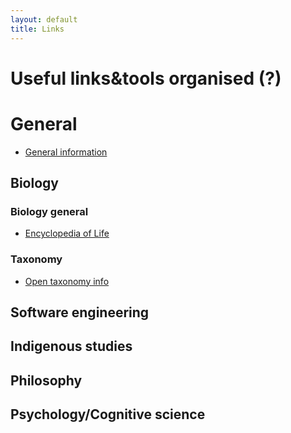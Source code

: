 ```yaml
---
layout: default
title: Links
---
```


# Useful links&tools organised (?)

# General
- [General information](https://www.britannica.com/)

## Biology
### Biology general
- [Encyclopedia of Life](https://eol.org/)

### Taxonomy
- [Open taxonomy info](http://tolweb.org/tree/phylogeny.html)

## Software engineering

## Indigenous studies

## Philosophy

## Psychology/Cognitive science

